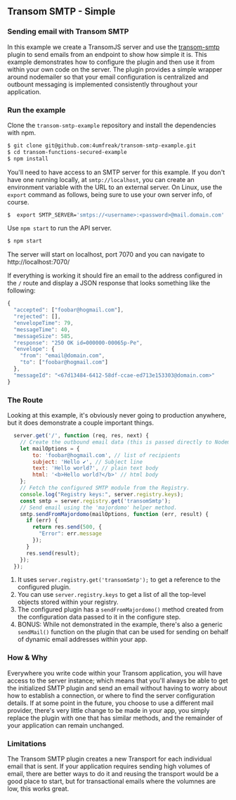 ## Transom SMTP - Simple
### Sending email with Transom SMTP

In this example we create a TransomJS server and use the [transom-smtp](https://github.com/transomjs/transom-smtp/) plugin to send emails from an endpoint to show how simple it is. 
This example demonstrates how to configure the plugin and then use it from within your own code on the server. The plugin provides a simple wrapper around nodemailer so that your email configuration is centralized and outbount messaging is implemented consistently throughout your application.

### Run the example
Clone the `transom-smtp-example` repository and install the dependencies with npm. 
```bash
$ git clone git@github.com:4umfreak/transom-smtp-example.git
$ cd transom-functions-secured-example
$ npm install
```

You'll need to have access to an SMTP server for this example. If you don't have one running locally, at `smtp://localhost`, you can create an environment variable with the URL to an external server. On Linux, use the `export` command as follows, being sure to use your own server info, of course.
```bash
$  export SMTP_SERVER='smtps://<username>:<password>@mail.domain.com'
```

Use `npm start` to run the API server. 
```bash
$ npm start
```

The server will start on localhost, port 7070 and you can navigate to http://localhost:7070/
 
If everything is working it should fire an email to the address configured
in the `/` route and display a JSON response that looks something like the following:
```javascript
{
  "accepted": ["foobar@hogmail.com"],
  "rejected": [],
  "envelopeTime": 79,
  "messageTime": 40,
  "messageSize": 585,
  "response": "250 OK id=000000-00065p-Pe",
  "envelope": {
    "from": "email@domain.com",
    "to": ["foobar@hogmail.com"]
  },
  "messageId": "<67d13484-6412-58df-ccae-ed713e153303@domain.com>"
}
```
### The Route
Looking at this example, it's obviously never going to production anywhere, but it does demonstrate a couple important things.
```javascript
  server.get('/', function (req, res, next) {
    // Create the outbound email data (this is passed directly to Nodemailer)
    let mailOptions = {
        to: 'foobar@hogmail.com', // list of recipients
        subject: 'Hello ✔', // Subject line
        text: 'Hello world?', // plain text body
        html: '<b>Hello world?</b>' // html body
    };
    // Fetch the configured SMTP module from the Registry.
    console.log("Registry keys:", server.registry.keys);
    const smtp = server.registry.get('transomSmtp');
    // Send email using the 'majordomo' helper method.
    smtp.sendFromMajordomo(mailOptions, function (err, result) {
      if (err) {
        return res.send(500, {
          "Error": err.message
        });
      }
      res.send(result);
    });
  });
```

1. It uses `server.registry.get('transomSmtp');` to get a reference to the configured plugin. 
2. You can use `server.registry.keys` to get a list of all the top-level objects stored within your registry.  
3. The configured plugin has a `sendFromMajordomo()` method created from the configuration data passed to it in the configure step.
4. BONUS: While not demonstrated in the example, there's also a generic `sendMail()` function on the plugin that can be used for sending on behalf of dynamic email addresses within your app.

### How & Why
Everywhere you write code within your Transom application, you will have access to the server instance; which means that you'll always be able to get the initialized SMTP plugin and send an email without having to worry about how to establish a connection, or where to find the server configuration details. 
If at some point in the future, you choose to use a different mail provider, there's very little change to be made in your app, you simply replace the plugin with one that has similar methods, and the remainder of your application can remain unchanged.

### Limitations
The Transom SMTP plugin creates a new Transport for each individual email that is sent. If your application requires sending high volumes of email, there are better ways to do it and reusing the transport would be a good place to start, but for transactional emails where the volumnes are low, this works great.
